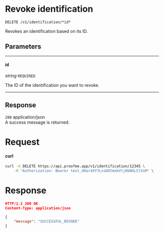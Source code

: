 # Revoke identification
`DELETE /v1/identification/*id*`

Revokes an identification based on its ID.

## Parameters
___
#### id
_string_ `REQUIRED`

The ID of the identification you want to revoke.
___


## Response

`200` application/json  
A success message is returned.

# Request

<!-- tabs:start -->

#### **curl**

```bash
curl -X DELETE https://api.proofme.app/v1/identification/12345 \
    -H "Authorization: Bearer test_dHar4XY7LxsDOtmnkVtjNVWXLSlXsM" \
```

<!-- tabs:end -->

# Response
```json
HTTP/1.1 200 OK
Content-Type: application/json

{
    "message": "SUCCESSFUL_REVOKE"
}

```